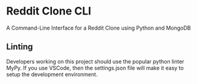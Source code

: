 # Reddit Clone CLI
A Command-Line Interface for a Reddit Clone using Python and MongoDB

## Linting
Developers working on this project should use the popular python linter MyPy. If you use VSCode, then the settings.json file will make it easy to setup the development environment.
